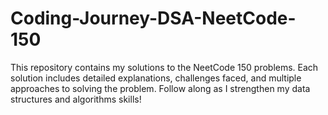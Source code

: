 # Coding-Journey-DSA-NeetCode-150
This repository contains my solutions to the NeetCode 150 problems. Each solution includes detailed explanations, challenges faced, and multiple approaches to solving the problem. Follow along as I strengthen my data structures and algorithms skills!
